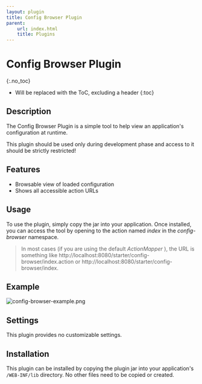 ```yaml
---
layout: plugin
title: Config Browser Plugin
parent:
    url: index.html
    title: Plugins
---
```


# Config Browser Plugin
{:.no_toc}

* Will be replaced with the ToC, excluding a header
{:toc}

## Description

The Config Browser Plugin is a simple tool to help view an application's configuration at runtime.

This plugin should be used only during development phase and access to it should be strictly restricted!

## Features

- Browsable view of loaded configuration
- Shows all accessible action URLs

## Usage

To use the plugin, simply copy the jar into your application.  Once installed, you can access the tool by opening 
to the action named _index_  in the _config-browser_  namespace.

> In most cases (if you are using the default _ActionMapper_ ), the URL is something like http://localhost:8080/starter/config-browser/index.action or http://localhost:8080/starter/config-browser/index.

## Example

![config-browser-example.png](../attachments/att30966155_config-browser-example.png)

## Settings

This plugin provides no customizable settings.

## Installation

This plugin can be installed by copying the plugin jar into your application's `/WEB-INF/lib` directory.  No other files need to be copied or created.
